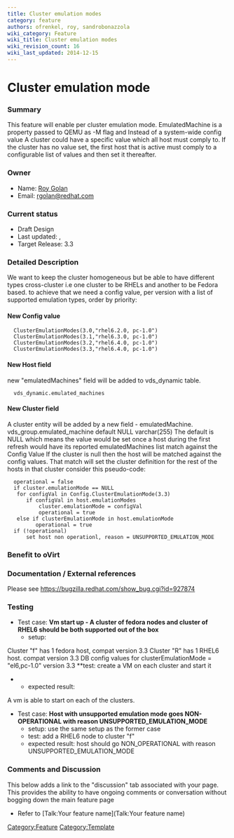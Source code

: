 ```yaml
---
title: Cluster emulation modes
category: feature
authors: ofrenkel, roy, sandrobonazzola
wiki_category: Feature
wiki_title: Cluster emulation modes
wiki_revision_count: 16
wiki_last_updated: 2014-12-15
---
```


# Cluster emulation mode

### Summary

This feature will enable per cluster emulation mode. EmulatedMachine is a property passed to QEMU as -M flag and Instead of a system-wide config value
A cluster could have a specific value which all host must comply to. If the cluster has no value set, the first host that is active
must comply to a configurable list of values and then set it thereafter.

### Owner

*   Name: [ Roy Golan](User:rgolan)
*   Email: <rgolan@redhat.com>

### Current status

*   Draft Design
*   Last updated: ,
*   Target Release: 3.3

### Detailed Description

We want to keep the cluster homogeneous but be able to have different types cross-cluster i.e one cluster to be RHELs and another to be Fedora based.
to achieve that we need a config value, per version with a list of supported emulation types, order by priority:

#### New Config value

      ClusterEmulationModes(3.0,"rhel6.2.0, pc-1.0")
      ClusterEmulationModes(3.1,"rhel6.3.0, pc-1.0")
      ClusterEmulationModes(3.2,"rhel6.4.0, pc-1.0")
      ClusterEmulationModes(3.3,"rhel6.4.0, pc-1.0")

#### New Host field

new "emulatedMachines" field will be added to vds_dynamic table.

      vds_dynamic.emulated_machines

#### New Cluster field

A cluster entity will be added by a new field - emulatedMachine.
 vds_group.emulated_machine default NULL varchar(255) The default is NULL which means the value would be set once a host during the first refresh would have
its reported emulatedMachines list match against the Config Value
If the cluster is null then the host will be matched against the config values. That match
will set the cluster definition for the rest of the hosts in that cluster
 consider this pseudo-code:

      operational = false 
      if cluster.emulationMode == NULL
       for configVal in Config.ClusterEmulationMode(3.3)
          if configVal in host.emulationModes 
              cluster.emulationMode = configVal
              operational = true
       else if clusterEmulationMode in host.emulationMode
             operational = true
      if (!operational)
          set host non operationl, reason = UNSUPPORTED_EMULATION_MODE

### Benefit to oVirt

### Documentation / External references

Please see <https://bugzilla.redhat.com/show_bug.cgi?id=927874>

### Testing

*   Test case: **Vm start up - A cluster of fedora nodes and cluster of RHEL6 should be both supported out of the box**
    -   setup:

Cluster "f" has 1 fedora host, compat version 3.3
Cluster "R" has 1 RHEL6 host. compat version 3.3
DB config values for clusterEmulationMode = "el6,pc-1.0" version 3.3
\*\*test: create a VM on each cluster and start it

*   -   expected result:

A vm is able to start on each of the clusters.

*   Test case: **Host with unsupported emulation mode goes NON-OPERATIONAL with reason UNSUPPORTED_EMULATION_MODE**
    -   setup: use the same setup as the former case
    -   test: add a RHEL6 node to cluster "f"
    -   expected result: host should go NON_OPERATIONAL with reason UNSUPPORTED_EMULATION_MODE

### Comments and Discussion

This below adds a link to the "discussion" tab associated with your page. This provides the ability to have ongoing comments or conversation without bogging down the main feature page

*   Refer to [Talk:Your feature name](Talk:Your feature name)

<Category:Feature> <Category:Template>

